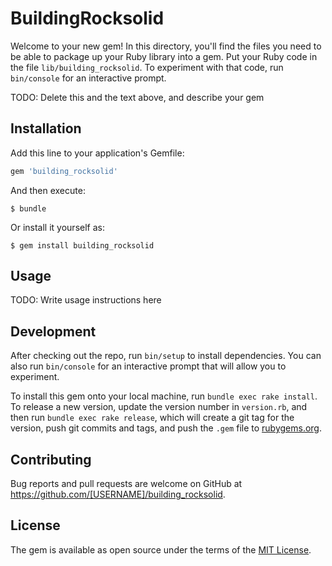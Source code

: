 # BuildingRocksolid

Welcome to your new gem! In this directory, you'll find the files you need to be able to package up your Ruby library into a gem. Put your Ruby code in the file `lib/building_rocksolid`. To experiment with that code, run `bin/console` for an interactive prompt.

TODO: Delete this and the text above, and describe your gem

## Installation

Add this line to your application's Gemfile:

```ruby
gem 'building_rocksolid'
```

And then execute:

    $ bundle

Or install it yourself as:

    $ gem install building_rocksolid

## Usage

TODO: Write usage instructions here

## Development

After checking out the repo, run `bin/setup` to install dependencies. You can also run `bin/console` for an interactive prompt that will allow you to experiment.

To install this gem onto your local machine, run `bundle exec rake install`. To release a new version, update the version number in `version.rb`, and then run `bundle exec rake release`, which will create a git tag for the version, push git commits and tags, and push the `.gem` file to [rubygems.org](https://rubygems.org).

## Contributing

Bug reports and pull requests are welcome on GitHub at https://github.com/[USERNAME]/building_rocksolid.

## License

The gem is available as open source under the terms of the [MIT License](https://opensource.org/licenses/MIT).
